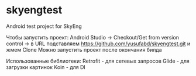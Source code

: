 # skyengtest
Android test project for SkyEng

Чтобы запустить проект:
  Android Studio -> Checkout/Get from version control -> в URL подставляем https://github.com/yusufabd/skyengtest.git и жмем Clone
  Можно запустить проект после окончания билда
  
Использованные библиотеки:
  Retrofit - для сетевых запросов
  Glide - для загрузки картинок
  Koin -  для DI
  
